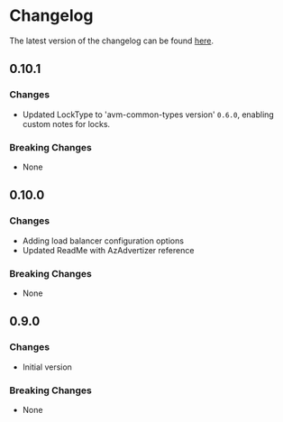# Changelog

The latest version of the changelog can be found [here](https://github.com/Azure/bicep-registry-modules/blob/main/avm/res/container-service/managed-cluster/CHANGELOG.md).

## 0.10.1

### Changes

- Updated LockType to 'avm-common-types version' `0.6.0`, enabling custom notes for locks.

### Breaking Changes

- None

## 0.10.0

### Changes

- Adding load balancer configuration options
- Updated ReadMe with AzAdvertizer reference

### Breaking Changes

- None

## 0.9.0

### Changes

- Initial version

### Breaking Changes

- None
